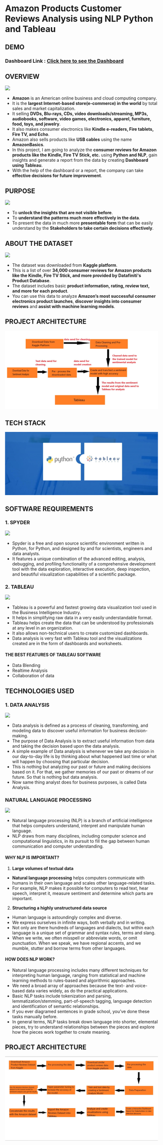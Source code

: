 # Amazon Products Customer Reviews Analysis using NLP Python and Tableau
## DEMO
### Dashboard Link : [Click here to see the Dashboard]()
## OVERVIEW
![](https://46ba123xc93a357lc11tqhds-wpengine.netdna-ssl.com/wp-content/uploads/2019/12/top-amazon-sellers-of-2019.jpg)
* **Amazon** is an American online business and cloud computing company. 
* It is the **largest Internet-based store(e-commerce) in the world** by total sales and market capitalization.
* It selling **DVDs, Blu-rays, CDs, video downloads/streaming, MP3s, audiobooks, software, video games, electronics, apparel, furniture, food, toys, and jewelry**. 
* It also makes consumer electronics like **Kindle e-readers, Fire tablets, Fire TV, and Echo**. 
* Amazon also sells products like **USB cables** using the name **AmazonBasics**.
* In this project, I am going to analyze the **consumer reviews for Amazon products like the Kindle, Fire TV Stick, etc.** using **Python and NLP**, gain insights and generate a report from the data by creating **Dashboard using Tableau**.
* With the help of the dashboard or a report, the company can take **effective decisions for future improvement**.
## PURPOSE
![](https://objectiveit.com/wp-content/uploads/2018/12/unlock-data-insights.png)
* To **unlock the insights that are not visible before**. 
* To **understand the patterns much more effectively in the data**. 
* To present the data in much more **presentable form** that can be easily understand by the **Stakeholders to take certain decisions effectively**.
## ABOUT THE DATASET
![](https://miro.medium.com/max/2000/1*K5NPQiLmq30qmkySiVb5JQ.jpeg)
* The dataset was downloaded from **Kaggle platform**.
* This is a list of over **34,000 consumer reviews for Amazon products like the Kindle, Fire TV Stick, and more provided by Datafiniti's Product Database**. 
* The dataset includes basic **product information, rating, review text, and more for each product**.
* You can use this data to analyze **Amazon’s most successful consumer electronics product launches**, **discover insights into consumer reviews** and **assist with machine learning models**.
## PROJECT ARCHITECTURE
![](https://github.com/surendhar-code/Amazon-Products-Customer-Reviews-Analysis-using-NLP-Python-and-Tableau/blob/main/Amazon%20Products%20Customer%20Reviews%20Analysis/Screenshots/Architecture.jpg)
## TECH STACK
![](https://github.com/surendhar-code/Amazon-Products-Customer-Reviews-Analysis-using-NLP-Python-and-Tableau/blob/main/Amazon%20Products%20Customer%20Reviews%20Analysis/Screenshots/python-tableau.jpg)
## SOFTWARE REQUIREMENTS
### 1. SPYDER
![](https://www.pngitem.com/pimgs/m/241-2414247_spyder-the-scientific-python-development-environment-spyder-python.png)
* Spyder is a free and open source scientific environment written in Python, for Python, and designed by and for scientists, engineers and data analysts. 
* It features a unique combination of the advanced editing, analysis, debugging, and profiling functionality of a comprehensive development tool with the data exploration, interactive execution, deep inspection, and beautiful visualization capabilities of a scientific package.
### 2. TABLEAU
![](https://koreaprofessional.com/wp-content/uploads/2020/10/tableau2.jpg)
* Tableau is a powerful and fastest growing data visualization tool used in the Business Intelligence Industry.
* It helps in simplifying raw data in a very easily understandable format.
* Tableau helps create the data that can be understood by professionals at any level in an organization.
* It also allows non-technical users to create customized dashboards.
* Data analysis is very fast with Tableau tool and the visualizations created are in the form of dashboards and worksheets.
#### THE BEST FEATURES OF TABLEAU SOFTWARE
* Data Blending
* Realtime Analysis
* Collaboration of data
## TECHNOLOGIES USED
### 1. DATA ANALYSIS
![](https://media-exp1.licdn.com/dms/image/C4D1BAQG1CsFWMismng/company-background_10000/0/1545256625067?e=2159024400&v=beta&t=6vrZkC7ZoQmnrgPqpg58B8oisQWPzw3eqDT2-uXkYJA)
* Data analysis is defined as a process of cleaning, transforming, and modeling data to discover useful information for business decision-making. 
* The purpose of Data Analysis is to extract useful information from data and taking the decision based upon the data analysis.
* A simple example of Data analysis is whenever we take any decision in our day-to-day life is by thinking about what happened last time or what will happen by choosing that particular decision. 
* This is nothing but analyzing our past or future and making decisions based on it. For that, we gather memories of our past or dreams of our future. So that is nothing but data analysis. 
* Now same thing analyst does for business purposes, is called Data Analysis.
### NATURAL LANGUAGE PROCESSING
![](https://miro.medium.com/max/3200/0*4x5HPrOlbSE0kXzz)
* Natural language processing (NLP) is a branch of artificial intelligence that helps computers understand, interpret and manipulate human language. 
* NLP draws from many disciplines, including computer science and computational linguistics, in its pursuit to fill the gap between human communication and computer understanding.
#### WHY NLP IS IMPORTANT?
1. **Large volumes of textual data**
* **Natural language processing** helps computers communicate with humans in their own language and scales other language-related tasks. 
* For example, NLP makes it possible for computers to read text, hear speech, interpret it, measure sentiment and determine which parts are important. 
2. **Structuring a highly unstructured data source**
* Human language is astoundingly complex and diverse. 
* We express ourselves in infinite ways, both verbally and in writing. 
* Not only are there hundreds of languages and dialects, but within each language is a unique set of grammar and syntax rules, terms and slang. 
* When we write, we often misspell or abbreviate words, or omit punctuation. When we speak, we have regional accents, and we mumble, stutter and borrow terms from other languages. 
#### HOW DOES NLP WORK?
* Natural language processing includes many different techniques for interpreting human language, ranging from statistical and machine learning methods to rules-based and algorithmic approaches. 
* We need a broad array of approaches because the text- and voice-based data varies widely, as do the practical applications. 
* Basic NLP tasks include tokenization and parsing, lemmatization/stemming, part-of-speech tagging, language detection and identification of semantic relationships. 
* If you ever diagramed sentences in grade school, you’ve done these tasks manually before. 
* In general terms, NLP tasks break down language into shorter, elemental pieces, try to understand relationships between the pieces and explore how the pieces work together to create meaning.
## PROJECT ARCHITECTURE
![](https://github.com/surendhar-code/Amazon-Products-Customer-Reviews-Analysis-using-NLP-Python-and-Tableau/blob/main/Amazon%20Products%20Customer%20Reviews%20Analysis/Screenshots/Flowchart.jpg)

 
